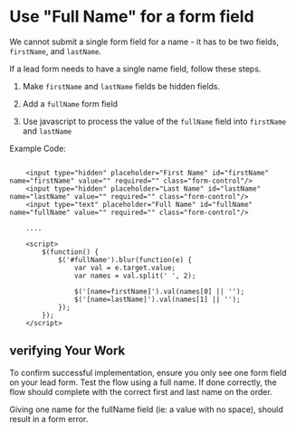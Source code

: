 # Use "Full Name" for a form field

We cannot submit a single form field for a name - it has to be two fields, `firstName`, and `lastName`.

If a lead form needs to have a single name field, follow these steps.

1. Make `firstName` and `lastName` fields be hidden fields.

2. Add a `fullName` form field

3. Use javascript to process the value of the `fullName` field into `firstName` and `lastName`

Example Code:



```

	<input type="hidden" placeholder="First Name" id="firstName" name="firstName" value="" required="" class="form-control"/>
	<input type="hidden" placeholder="Last Name" id="lastName" name="lastName" value="" required="" class="form-control"/>
	<input type="text" placeholder="Full Name" id="fullName" name="fullName" value="" required="" class="form-control"/>

	....

	<script>
		$(function() {
			$('#fullName').blur(function(e) {
				var val = e.target.value;
				var names = val.split(' ', 2);

				$('[name=firstName]').val(names[0] || '');
				$('[name=lastName]').val(names[1] || '');
			});
		});
	</script>

```

## verifying Your Work

To confirm successful implementation, ensure you only see one form field on your lead form. Test the flow using a full name. If done correctly, the flow should complete with the correct first and last name on the order.

Giving one name for the fullName field (ie: a value with no space), should result in a form error.
